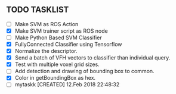 ## TODO TASKLIST
- [ ]   Make SVM as ROS Action
- [x]   Make SVM trainer script as ROS node
- [ ]   Make Python Based SVM Classifier
- [x]   FullyConnected Classifier using Tensorflow
- [x]   Normalize the descriptor.
- [x]   Send a batch of VFH vectors to classifier than individual query.
- [x]   Test with multiple voxel grid sizes.
- [ ]   Add detection and drawing of bounding box to common.
- [X]   Color in getBoundingBox as hex.
- [ ] mytaskk [CREATED] 12.Feb 2018 22:48:32
